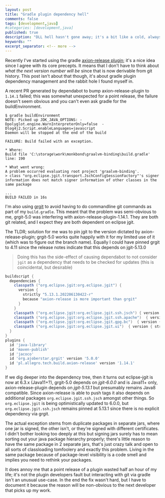 ```yaml
---
layout: post
title: "Gradle plugin dependency hell"
comments: false
tags: [development,java]
#categories: [development,java]
published: true
description: "DLL hell hasn't gone away; it's a bit like a cold, always coming back to bite you in ass"
keywords: ""
excerpt_separator: <!-- more -->
---
```


Recently I've started using the gradle [axion-release plugin](https://github.com/allegro/axion-release-plugin); it's a nice idea since I agree with its core precepts. It means that I don't have to think about _what the next version number will be_ since that is now derivable from git history. This post isn't about that though, it's about gradle plugin dependency management and the rabbit hole I found myself in.

<!-- more -->

A recent PR generated by dependabot to bump axion-release-plugin to `1.14.1` failed; this was somewhat unexpected for a point release, the failure doesn't seem obvious and you can't even ask gradle for the buildEnvironment.

```console
$ gradle buildEnvironment
NOTE: Picked up JDK_JAVA_OPTIONS: -Dpolyglot.engine.WarnInterpreterOnly=false  -Dlog4j2.Script.enableLanguages=javascript
Daemon will be stopped at the end of the build

FAILURE: Build failed with an exception.

* Where:
Build file 'C:\storage\work\monkbond\graalvm-binding\build.gradle' line: 190

* What went wrong:
A problem occurred evaluating root project 'graalvm-binding'.
> class "org.eclipse.jgit.transport.JschConfigSessionFactory"'s signer information does not match signer information of other classes in the same package

...
BUILD FAILED in 16s
```

I'm also using [grgit](https://github.com/ajoberstar/grgit) to avoid having to do commandline git commands as part of my `build.gradle`. This meant that the problem was semi-obvious to me, grgit-5.0 was interfering with axion-release-plugin-1.14.1. They are both git related, and I expect they are both dependent on eclipse jgit.

The TLDR; solution for me was to pin jgit to the version dictated by axion-release-plugin; grgit-5.0 works quite happily with it for my limited use of it (which was to figure out the branch name). Equally I could have pinned grgit to 4.11 since the release notes indicate that this depends on jgit-5.13.0

> Doing this has the side-effect of causing dependabot to not consider `jgit` as a dependency that needs to be checked for updates (this is coincidental, but desirable)

```gradle
buildscript {
  dependencies {
    classpath ("org.eclipse.jgit:org.eclipse.jgit") {
      version {
        strictly "5.13.1.202206130422-r"
        because "axion-release is more important than grgit"
      }
    }
    classpath ("org.eclipse.jgit:org.eclipse.jgit.ssh.jsch") { version { strictly "5.13.1.202206130422-r" }}
    classpath ("org.eclipse.jgit:org.eclipse.jgit.ssh.apache")  { version { strictly "5.13.1.202206130422-r" }}
    classpath ("org.eclipse.jgit:org.eclipse.jgit.gpg.bc")  { version { strictly "5.13.1.202206130422-r" }}
    classpath ("org.eclipse.jgit:org.eclipse.jgit.ui")  { version { strictly "5.13.1.202206130422-r" }}
  }
}
plugins {
  id 'java-library'
  id 'maven-publish'
  id 'jacoco'
  id 'org.ajoberstar.grgit' version '5.0.0'
  id 'pl.allegro.tech.build.axion-release' version '1.14.1'
}
```

If we dig deeper into the dependency tree, then it turns out eclipse-jgit is now at 6.3.x (Java11+?), grgit-5.0 depends on _jgit-6.0.0_ and is Java11+ only, axion-release-plugin depends on _jgit-5.13.1_ but presumably remains Java8 compatible. Since axion-release is able to push tags it also depends on additional packages `org.eclipse.jgit.ssh.jsch` amongst other things. So `org.eclipse.jgit` is being optimistically updated to 6.0.0, but `org.eclipse.jgit.ssh.jsch` remains pinned at 5.13.1 since there is no explicit dependency via grgit.

The actual exception stems from duplicate packages in separate jars, where one jar is signed, the other isn't, or they're signed with different certificates. I didn't bother looking too deeply at this but signing jars surely has to mean sorting out your java package hierarchy properly; there's little reason to have the same package in 2 separate jars, that's just crazy talk and open to all sorts of classloading tomfoolery and exactly this problem. Living in the same package because of package-level visibility is a code smell and implies you need to rethink your packages.

It does annoy me that a point release of a plugin wasted half an hour of my life; it's not the plugin developers fault but interacting with git via gradle isn't an unusual use-case. In the end the fix wasn't hard, but I have to document it because the reason will be non-obvious to the next developer that picks up my work.
